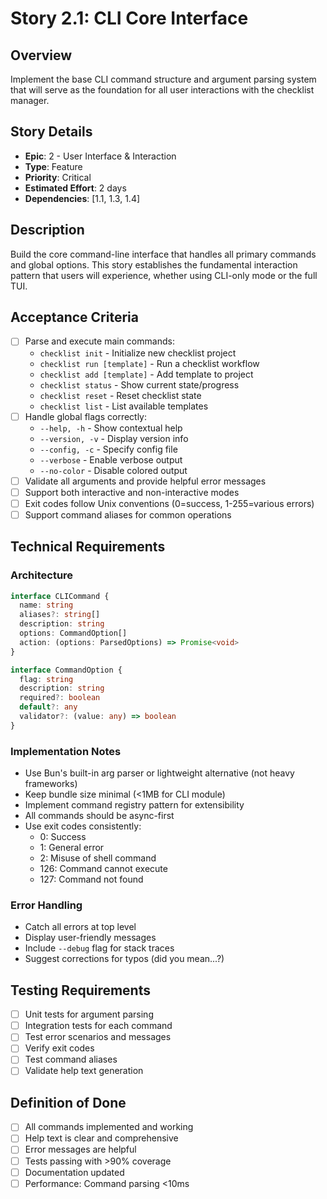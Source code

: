 # Story 2.1: CLI Core Interface

## Overview
Implement the base CLI command structure and argument parsing system that will serve as the foundation for all user interactions with the checklist manager.

## Story Details
- **Epic**: 2 - User Interface & Interaction
- **Type**: Feature
- **Priority**: Critical
- **Estimated Effort**: 2 days
- **Dependencies**: [1.1, 1.3, 1.4]

## Description
Build the core command-line interface that handles all primary commands and global options. This story establishes the fundamental interaction pattern that users will experience, whether using CLI-only mode or the full TUI.

## Acceptance Criteria
- [ ] Parse and execute main commands:
  - `checklist init` - Initialize new checklist project
  - `checklist run [template]` - Run a checklist workflow
  - `checklist add [template]` - Add template to project
  - `checklist status` - Show current state/progress
  - `checklist reset` - Reset checklist state
  - `checklist list` - List available templates
- [ ] Handle global flags correctly:
  - `--help, -h` - Show contextual help
  - `--version, -v` - Display version info
  - `--config, -c` - Specify config file
  - `--verbose` - Enable verbose output
  - `--no-color` - Disable colored output
- [ ] Validate all arguments and provide helpful error messages
- [ ] Support both interactive and non-interactive modes
- [ ] Exit codes follow Unix conventions (0=success, 1-255=various errors)
- [ ] Support command aliases for common operations

## Technical Requirements

### Architecture
```typescript
interface CLICommand {
  name: string
  aliases?: string[]
  description: string
  options: CommandOption[]
  action: (options: ParsedOptions) => Promise<void>
}

interface CommandOption {
  flag: string
  description: string
  required?: boolean
  default?: any
  validator?: (value: any) => boolean
}
```

### Implementation Notes
- Use Bun's built-in arg parser or lightweight alternative (not heavy frameworks)
- Keep bundle size minimal (<1MB for CLI module)
- Implement command registry pattern for extensibility
- All commands should be async-first
- Use exit codes consistently:
  - 0: Success
  - 1: General error
  - 2: Misuse of shell command
  - 126: Command cannot execute
  - 127: Command not found

### Error Handling
- Catch all errors at top level
- Display user-friendly messages
- Include `--debug` flag for stack traces
- Suggest corrections for typos (did you mean...?)

## Testing Requirements
- [ ] Unit tests for argument parsing
- [ ] Integration tests for each command
- [ ] Test error scenarios and messages
- [ ] Verify exit codes
- [ ] Test command aliases
- [ ] Validate help text generation

## Definition of Done
- [ ] All commands implemented and working
- [ ] Help text is clear and comprehensive
- [ ] Error messages are helpful
- [ ] Tests passing with >90% coverage
- [ ] Documentation updated
- [ ] Performance: Command parsing <10ms